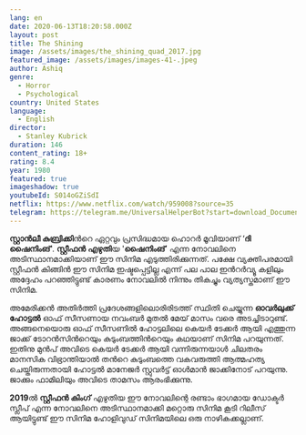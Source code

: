 ```yaml
---
lang: en
date: 2020-06-13T18:20:58.000Z
layout: post
title: The Shining
image: /assets/images/the_shining_quad_2017.jpg
featured_image: /assets/images/images-41-.jpeg
author: Ashiq
genre:
  - Horror
  - Psychological
country: United States
language:
  - English
director:
  - Stanley Kubrick
duration: 146
content_rating: 18+
rating: 8.4
year: 1980
featured: true
imageshadow: true
youtubeId: S014oGZiSdI
netflix: https://www.netflix.com/watch/959008?source=35
telegram: https://telegram.me/UniversalHelperBot?start=download_Document_419
---
```

**സ്റ്റാന്‍ലീ കുബ്രിക്കി**ന്‍റെ ഏറ്റവും പ്രസിദ്ധമായ ഹൊറര്‍ മൂവിയാണ് ‘**ദി ഷൈനിംങ്**'. **സ്റ്റീഫൻ** **എഴുതി**യ '**ഷൈനിംങ്**’ എന്ന നോവലിനെ അടിസ്ഥാനമാക്കിയാണ് ഈ സിനിമ എടുത്തിരിക്കുന്നത്. പക്ഷേ വ്യക്തിപരമായി സ്റ്റീഫൻ കിങ്ങിൻ ഈ സിനിമ ഇഷ്ടപ്പെട്ടില്ല എന്ന് പല പാല ഇൻറർവ്യൂ കളിലും അദ്ദേഹം പറഞ്ഞിട്ടുണ്ട് കാരണം നോവലിൽ നിന്നും തികച്ചും വ്യത്യസ്തമാണ് ഈ സിനിമ.

അമേരിക്കന്‍ അതിര്‍ത്തി പ്രദേശങ്ങളിലൊരിരിടത്ത് സ്ഥിതി ചെയ്യുന്ന **ഓവര്‍ലുക്ക്‌ ഹോട്ടല്‍** ഓഫ് സീസണായ നവംബര്‍ മുതല്‍ മേയ് മാസം വരെ അടച്ചിടാറുണ്ട്‌. അങ്ങനെയൊരു ഓഫ് സീസണില്‍ ഹോട്ടലിലെ കെയര്‍ ടേക്കര്‍ ആയി എത്തുന്ന ജാക്ക് ടോറന്‍സിന്‍റെയും കുടുംബത്തിന്‍റെയും കഥയാണ്‌ സിനിമ പറയുന്നത്. ഇതിനു മുന്‍പ് അവിടെ കെയര്‍ ടേക്കര്‍ ആയി വന്നിരുന്നയാള്‍ ചിലതരം മാനസിക വിഭ്രാന്തിയാല്‍ തന്‍റെ കുടുംബത്തെ വകവരുത്തി ആത്മഹത്യ ചെയ്തിരുന്നതായി ഹോട്ടല്‍ മാനേജര്‍ സ്റ്റുവര്‍ട്ട് ഓള്‍മാന്‍ ജാക്കിനോട് പറയുന്നു. ജാക്കും ഫാമിലിയും അവിടെ താമസം ആരംഭിക്കുന്നു.

**2019**ൽ **സ്റ്റീഫൻ കിംഗ്** എഴുതിയ ഈ നോവലിന്റെ രണ്ടാം ഭാഗമായ ഡോക്ടർ സ്ലീപ് എന്ന നോവലിനെ അടിസ്ഥാനമാക്കി മറ്റൊരു സിനിമ കൂടി റിലീസ് ആയിട്ടുണ്ട് ഈ സിനിമ ഹോളിവുഡ് സിനിമയിലെ ഒരു നാഴികക്കല്ലാണ്.
